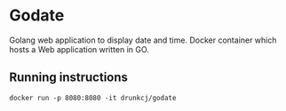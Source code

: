 # Godate
Golang web application to display date and time.
Docker container which hosts a Web application written in GO.
## Running instructions
```
docker run -p 8080:8080 -it drunkcj/godate
```
